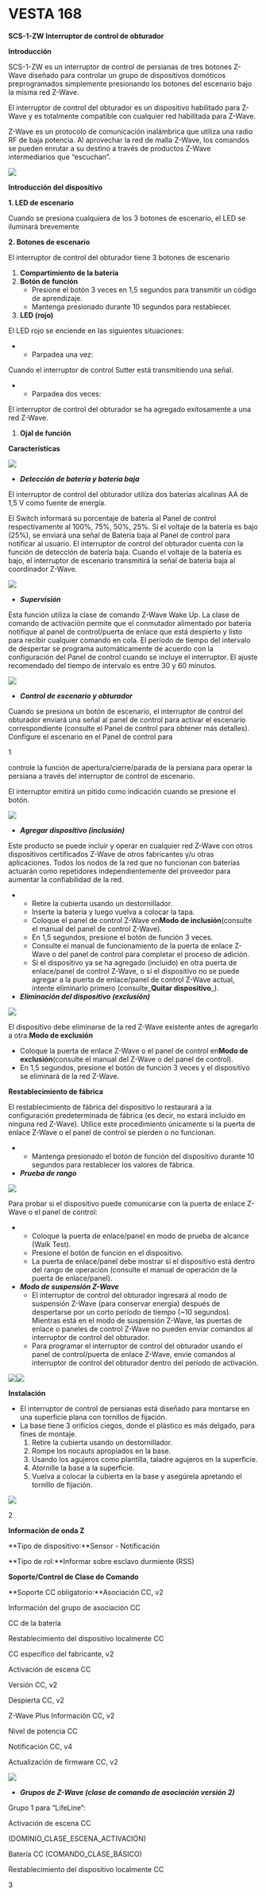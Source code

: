 # VESTA 168

**SCS-1-ZW Interruptor de control de obturador**

**Introducción**

SCS-1-ZW es un interruptor de control de persianas de tres botones Z-Wave diseñado para controlar un grupo de dispositivos domóticos preprogramados simplemente presionando los botones del escenario bajo la misma red Z-Wave.

El interruptor de control del obturador es un dispositivo habilitado para Z-Wave y es totalmente compatible con cualquier red habilitada para Z-Wave.

Z-Wave es un protocolo de comunicación inalámbrica que utiliza una radio RF de baja potencia. Al aprovechar la red de malla Z-Wave, los comandos se pueden enrutar a su destino a través de productos Z-Wave intermediarios que “escuchan”.

![](<.gitbook/assets/0 (61).jpeg>)

**Introducción del dispositivo**

**1. LED de escenario**

Cuando se presiona cualquiera de los 3 botones de escenario, el LED se iluminará brevemente

**2. Botones de escenario**

El interruptor de control del obturador tiene 3 botones de escenario

1.  **Compartimiento de la batería**
2.  **Botón de función**
    -   Presione el botón 3 veces en 1,5 segundos para transmitir un código de aprendizaje.
    -   Mantenga presionado durante 10 segundos para restablecer.
3.  **LED (rojo)**

El LED rojo se enciende en las siguientes situaciones:

-   -   Parpadea una vez:

Cuando el interruptor de control Sutter está transmitiendo una señal.

-   -   Parpadea dos veces:

El interruptor de control del obturador se ha agregado exitosamente a una red Z-Wave.

1.  **Ojal de función**

**Características**

![](<.gitbook/assets/1 (54).jpeg>)

-   _**Detección de batería y batería baja**_

El interruptor de control del obturador utiliza dos baterías alcalinas AA de 1,5 V como fuente de energía.

El Switch informará su porcentaje de batería al Panel de control respectivamente al 100%, 75%, 50%, 25%. Si el voltaje de la batería es bajo (25%), se enviará una señal de Batería baja al Panel de control para notificar al usuario. El interruptor de control del obturador cuenta con la función de detección de batería baja. Cuando el voltaje de la batería es bajo, el interruptor de escenario transmitirá la señal de batería baja al coordinador Z-Wave.

![](<.gitbook/assets/2 (58).png>)

-   _**Supervisión**_

Esta función utiliza la clase de comando Z-Wave Wake Up. La clase de comando de activación permite que el conmutador alimentado por batería notifique al panel de control/puerta de enlace que está despierto y listo para recibir cualquier comando en cola. El período de tiempo del intervalo de despertar se programa automáticamente de acuerdo con la configuración del Panel de control cuando se incluye el interruptor. El ajuste recomendado del tiempo de intervalo es entre 30 y 60 minutos.

![](<.gitbook/assets/3 (58).png>)

-   _**Control de escenario y obturador**_

Cuando se presiona un botón de escenario, el interruptor de control del obturador enviará una señal al panel de control para activar el escenario correspondiente (consulte el Panel de control para obtener más detalles). Configure el escenario en el Panel de control para

1

controle la función de apertura/cierre/parada de la persiana para operar la persiana a través del interruptor de control de escenario.

El interruptor emitirá un pitido como indicación cuando se presione el botón.

![](<.gitbook/assets/4 (57).png>)

-   _**Agregar dispositivo (inclusión)**_

Este producto se puede incluir y operar en cualquier red Z-Wave con otros dispositivos certificados Z-Wave de otros fabricantes y/u otras aplicaciones. Todos los nodos de la red que no funcionan con baterías actuarán como repetidores independientemente del proveedor para aumentar la confiabilidad de la red.

-   -   Retire la cubierta usando un destornillador.
    -   Inserte la batería y luego vuelva a colocar la tapa.
    -   Coloque el panel de control Z-Wave en**Modo de inclusión**(consulte el manual del panel de control Z-Wave).
    -   En 1,5 segundos, presione el botón de función 3 veces.
    -   Consulte el manual de funcionamiento de la puerta de enlace Z-Wave o del panel de control para completar el proceso de adición.
    -   Si el dispositivo ya se ha agregado (incluido) en otra puerta de enlace/panel de control Z-Wave, o si el dispositivo no se puede agregar a la puerta de enlace/panel de control Z-Wave actual, intente eliminarlo primero (consulte_**Quitar dispositivo**_).
-   _**Eliminación del dispositivo (exclusión)**_

![](<.gitbook/assets/5 (56).png>)

El dispositivo debe eliminarse de la red Z-Wave existente antes de agregarlo a otra.**Modo de exclusión**

-   Coloque la puerta de enlace Z-Wave o el panel de control en**Modo de exclusión**(consulte el manual del Z-Wave o del panel de control).
-   En 1,5 segundos, presione el botón de función 3 veces y el dispositivo se eliminará de la red Z-Wave.

**Restablecimiento de fábrica**

El restablecimiento de fábrica del dispositivo lo restaurará a la configuración predeterminada de fábrica (es decir, no estará incluido en ninguna red Z-Wave). Utilice este procedimiento únicamente si la puerta de enlace Z-Wave o el panel de control se pierden o no funcionan.

-   -   Mantenga presionado el botón de función del dispositivo durante 10 segundos para restablecer los valores de fábrica.
-   _**Prueba de rango**_

![](<.gitbook/assets/6 (38).png>)

Para probar si el dispositivo puede comunicarse con la puerta de enlace Z-Wave o el panel de control:

-   -   Coloque la puerta de enlace/panel en modo de prueba de alcance (Walk Test).
    -   Presione el botón de función en el dispositivo.
    -   La puerta de enlace/panel debe mostrar si el dispositivo está dentro del rango de operación (consulte el manual de operación de la puerta de enlace/panel).
-   _**Modo de suspensión Z-Wave**_
    -   El interruptor de control del obturador ingresará al modo de suspensión Z-Wave (para conservar energía) después de despertarse por un corto período de tiempo (~10 segundos). Mientras está en el modo de suspensión Z-Wave, las puertas de enlace o paneles de control Z-Wave no pueden enviar comandos al interruptor de control del obturador.
    -   Para programar el interruptor de control del obturador usando el panel de control/puerta de enlace Z-Wave, envíe comandos al interruptor de control del obturador dentro del período de activación.

![](<.gitbook/assets/7 (32).png>)![](<.gitbook/assets/8 (29).jpeg>)

**Instalación**

-   El interruptor de control de persianas está diseñado para montarse en una superficie plana con tornillos de fijación.
-   La base tiene 3 orificios ciegos, donde el plástico es más delgado, para fines de montaje.
    1.  Retire la cubierta usando un destornillador.
    2.  Rompe los nocauts apropiados en la base.
    3.  Usando los agujeros como plantilla, taladre agujeros en la superficie.
    4.  Atornille la base a la superficie.
    5.  Vuelva a colocar la cubierta en la base y asegúrela apretando el tornillo de fijación.

![](<.gitbook/assets/9 (19).jpeg>)

2

**Información de onda Z**

**Tipo de dispositivo:**Sensor - Notificación

**Tipo de rol:**Informar sobre esclavo durmiente (RSS)

**Soporte/Control de Clase de Comando**

**Soporte CC obligatorio:**Asociación CC, v2

Información del grupo de asociación CC

CC de la batería

Restablecimiento del dispositivo localmente CC

CC específico del fabricante, v2

Activación de escena CC

Versión CC, v2

Despierta CC, v2

Z-Wave Plus Información CC, v2

Nivel de potencia CC

Notificación CC, v4

Actualización de firmware CC, v2

![](<.gitbook/assets/10 (34).png>)

-   _**Grupos de Z-Wave (clase de comando de asociación versión 2)**_

Grupo 1 para “LifeLine”:

Activación de escena CC

(DOMINIO_CLASE_ESCENA_ACTIVACIÓN)

Batería CC (COMANDO_CLASE_BÁSICO)

Restablecimiento del dispositivo localmente CC

3
